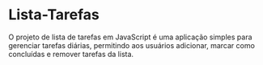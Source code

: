 # Lista-Tarefas
O projeto de lista de tarefas em JavaScript é uma aplicação simples para gerenciar tarefas diárias, permitindo aos usuários adicionar, marcar como concluídas e remover tarefas da lista. 
